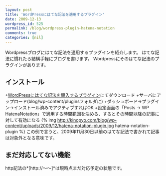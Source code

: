 ```yaml
---
layout: post
title: 'WordPressにはてな記法を適用するプラグイン'
date: 2009-12-13
wordpress_id: 525
permalink: /blog/wordpress-plugin-hatena-notation
comments: true
categories: [nil]
---
```

Wordpressブログにはてな記法を適用するプラグインを紹介します。
はてな記法に慣れたら結構手軽にブログを書けます。
Wordpressにそのはてな記法のプラグインがあります。

## インストール
+[WordPressにはてな記法を導入するプラグイン](http://rewish.org/wp/hatena_notation_plugin)にてダウンロード
+サーバにアップロード(blog/wp-content/pluginsフォルダに)
+ダッシュボード→プラグイン→インストール済みでアクティブすればOK
+設定画面の「Posts -> WP HatenaNotation」で適用する時間範囲を決める、するとその時間以降の記事に対して有効になる
{% img http://kinopyo.com/blog/wp-content/uploads/2009/12/hatena-notation-plugin.jpg hatena-notation-plugin %}
この例で言うと、2009年11月30日以前のはてな記法で書かれて記事は対象外となる意味です。

## まだ対応してない機能
http記法の*[http://～～]*は現時点まだ対応予定の状態です。
